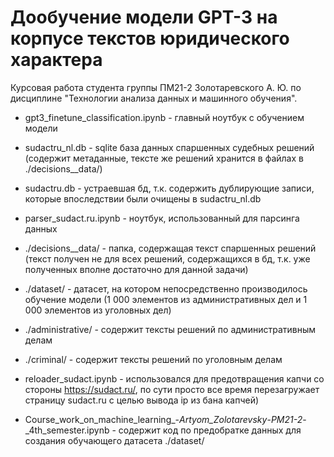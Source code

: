 # Дообучение модели GPT-3 на корпусе текстов юридического характера
Курсовая работа студента группы ПМ21-2 Золотаревского А. Ю. по дисциплине "Технологии анализа данных и машинного обучения".

* gpt3_finetune_classification.ipynb - главный ноутбук с обучением модели

* sudactru_nl.db - sqlite база данных спаршенных судебных решений (содержит метаданные, тексте же решений хранится в файлах в ./decisions__data/)
* sudactru.db - устраевшая бд, т.к. содержить дублирующие записи, которые впоследствии были очищены в sudactru_nl.db

* parser_sudact.ru.ipynb - ноутбук, использованный для парсинга данных

* ./decisions__data/ - папка, содержащая текст спаршенных решений (текст получен не для всех решений, содержащихся в бд, т.к. уже полученных вполне достаточно для данной задачи)

* ./dataset/ - датасет, на котором непосредственно производилось обучение модели (1 000 элементов из административных дел и 1 000 элементов из уголовных дел)

* ./administrative/ - содержит тексты решений по административным делам

* ./criminal/ - содержит тексты решений по уголовным делам

* reloader_sudact.ipynb - использовался для предотвращения капчи со стороны https://sudact.ru/, по сути просто все время перезагружает страницу sudact.ru с целью вывода ip из бана капчей)

* Course_work_on_machine_learning_-_Artyom_Zolotarevsky_-_PM21-2_-_4th_semester.ipynb - содержит код по предобратке данных для создания обучающего датасета ./dataset/
